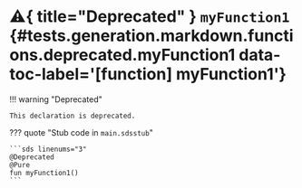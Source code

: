 [//]: # (DO NOT EDIT THIS FILE DIRECTLY. Instead, edit the corresponding stub file and execute `npm run docs:api`.)

# :warning:{ title="Deprecated" } <code class="doc-symbol doc-symbol-function"></code> `myFunction1` {#tests.generation.markdown.functions.deprecated.myFunction1 data-toc-label='[function] myFunction1'}

!!! warning "Deprecated"

    This declaration is deprecated.

??? quote "Stub code in `main.sdsstub`"

    ```sds linenums="3"
    @Deprecated
    @Pure
    fun myFunction1()
    ```
